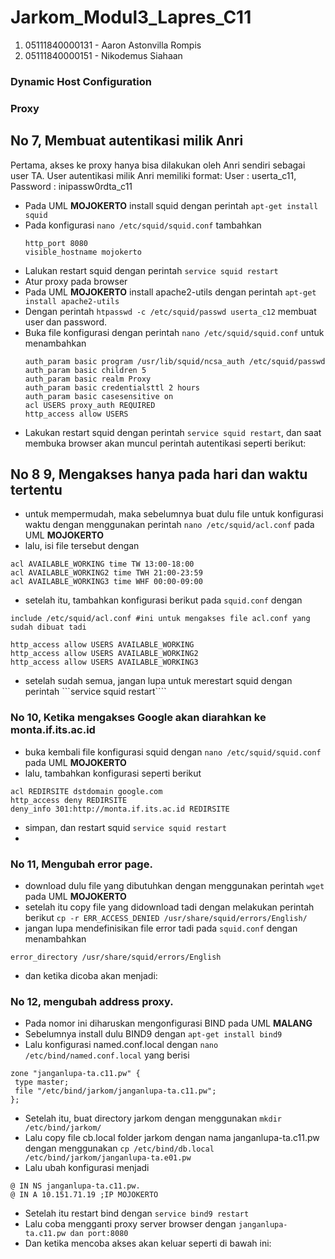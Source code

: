 # Jarkom_Modul3_Lapres_C11

1. 05111840000131 - Aaron Astonvilla Rompis
2. 05111840000151 - Nikodemus Siahaan

### Dynamic Host Configuration

### Proxy
## No 7, Membuat autentikasi milik Anri
Pertama, akses ke proxy hanya bisa dilakukan oleh Anri sendiri sebagai user TA. User autentikasi milik Anri memiliki format: User : userta_c11, Password : inipassw0rdta_c11
- Pada UML **MOJOKERTO** install squid dengan perintah ```apt-get install squid```
- Pada konfigurasi ```nano /etc/squid/squid.conf``` tambahkan
  ```
  http_port 8080
  visible_hostname mojokerto
  ```
- Lalukan restart squid dengan perintah ```service squid restart```
- Atur proxy pada browser 
- Pada UML **MOJOKERTO** install apache2-utils dengan perintah ```apt-get install apache2-utils```
- Dengan perintah ```htpasswd -c /etc/squid/passwd userta_c12``` membuat user dan password.
- Buka file konfigurasi dengan perintah ```nano /etc/squid/squid.conf``` untuk menambahkan
  ```
  auth_param basic program /usr/lib/squid/ncsa_auth /etc/squid/passwd
  auth_param basic children 5
  auth_param basic realm Proxy
  auth_param basic credentialsttl 2 hours
  auth_param basic casesensitive on
  acl USERS proxy_auth REQUIRED
  http_access allow USERS
  ```
- Lakukan restart squid dengan perintah ```service squid restart```, dan saat membuka browser akan muncul perintah autentikasi seperti berikut:

## No 8 9, Mengakses hanya pada hari dan waktu tertentu
- untuk mempermudah, maka sebelumnya buat dulu file untuk konfigurasi waktu dengan menggunakan perintah ```nano /etc/squid/acl.conf``` pada UML **MOJOKERTO**
- lalu, isi file tersebut dengan 
```
acl AVAILABLE_WORKING time TW 13:00-18:00
acl AVAILABLE_WORKING2 time TWH 21:00-23:59
acl AVAILABLE_WORKING3 time WHF 00:00-09:00
```
- setelah itu, tambahkan konfigurasi berikut pada ```squid.conf``` dengan
```
include /etc/squid/acl.conf #ini untuk mengakses file acl.conf yang sudah dibuat tadi

http_access allow USERS AVAILABLE_WORKING
http_access allow USERS AVAILABLE_WORKING2
http_access allow USERS AVAILABLE_WORKING3
```
- setelah sudah semua, jangan lupa untuk merestart squid dengan perintah ```service squid restart````

### No 10, Ketika mengakses Google akan diarahkan ke monta.if.its.ac.id
- buka kembali file konfigurasi squid dengan ```nano /etc/squid/squid.conf``` pada UML **MOJOKERTO** 
- lalu, tambahkan konfigurasi seperti berikut 
```
acl REDIRSITE dstdomain google.com
http_access deny REDIRSITE
deny_info 301:http://monta.if.its.ac.id REDIRSITE
```
- simpan, dan restart squid ```service squid restart```
- 

### No 11, Mengubah error page.
- download dulu file yang dibutuhkan dengan menggunakan perintah ```wget``` pada UML **MOJOKERTO**
- setelah itu copy file yang didownload tadi dengan melakukan perintah berikut ``` cp -r ERR_ACCESS_DENIED /usr/share/squid/errors/English/ ```
- jangan lupa mendefinisikan file error tadi pada ```squid.conf``` dengan menambahkan
```
error_directory /usr/share/squid/errors/English
```
- dan ketika dicoba akan menjadi:


### No 12, mengubah address proxy.
- Pada nomor ini diharuskan mengonfigurasi BIND pada UML **MALANG**
- Sebelumnya install dulu BIND9 dengan ``` apt-get install bind9 ```
- Lalu konfigurasi named.conf.local dengan ```nano /etc/bind/named.conf.local``` yang berisi
```
zone "janganlupa-ta.c11.pw" {
 type master;
 file "/etc/bind/jarkom/janganlupa-ta.c11.pw";
};
```
- Setelah itu, buat directory jarkom dengan menggunakan ``` mkdir /etc/bind/jarkom/ ```
- Lalu copy file cb.local folder jarkom dengan nama janganlupa-ta.c11.pw  dengan menggunakan ```cp /etc/bind/db.local /etc/bind/jarkom/janganlupa-ta.e01.pw```
- Lalu ubah konfigurasi menjadi 
```
@ IN NS janganlupa-ta.c11.pw.
@ IN A 10.151.71.19 ;IP MOJOKERTO
```
- Setelah itu restart bind dengan ```service bind9 restart```
- Lalu coba mengganti proxy server browser dengan ``` janganlupa-ta.c11.pw dan port:8080 ```
- Dan ketika mencoba akses akan keluar seperti di bawah ini:
